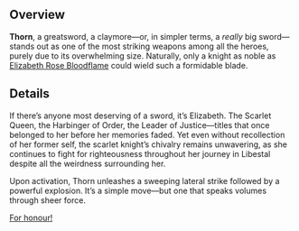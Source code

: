 <!-- title: Thorn Of Order -->
<!-- quote: Welcome to the world of stability and harmony! -->
<!-- chapters: -1 -->
<!-- images: (Elizabeth's first time wielding Thorn), (Thorn as viewed from the inventory), (Thorn's ability activated) -->
<!-- model: true -->

## Overview

**Thorn**, a greatsword, a claymore—or, in simpler terms, a _really_ big sword—stands out as one of the most striking weapons among all the heroes, purely due to its overwhelming size. Naturally, only a knight as noble as [Elizabeth Rose Bloodflame](#entry:liz-entry) could wield such a formidable blade.

## Details

If there’s anyone most deserving of a sword, it’s Elizabeth. The Scarlet Queen, the Harbinger of Order, the Leader of Justice—titles that once belonged to her before her memories faded. Yet even without recollection of her former self, the scarlet knight’s chivalry remains unwavering, as she continues to fight for righteousness throughout her journey in Libestal despite all the weirdness surrounding her.

Upon activation, Thorn unleashes a sweeping lateral strike followed by a powerful explosion. It’s a simple move—but one that speaks volumes through sheer force.

[For honour!](#embed:https://www.youtube.com/live/oVguNTPnDww?si=XWIrWAhx_Nv0aR13&t=1433)
